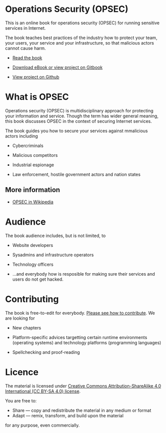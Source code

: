 # Operations Security (OPSEC)

This is an online book for operations security (OPSEC) for running sensitive services in Internet.

The book teaches best practices of the industry how to protect your team, your users, your service and your infrastructure, so that malicious actors cannot cause harm.

* [Read the book](http://www.operationssecurity.org/content/index.html)

* [Download eBook or view project on Gitbook](https://www.gitbook.com/book/miohtama/opsec-operations-security/details)

* [View project on Github](http://github.com/miohtama/opsec)

# What is OPSEC

Operations security (OPSEC) is multidisciplinary approach for protecting your information and service. Though the term has wider general meaning, this book discusses OPSEC in the context of securing Internet services.

The book guides you how to secure your services against mmalicious actors including

* Cybercriminals

* Malicious competitors

* Industrial espionage

* Law enforcement, hostile government actors and nation states

## More information

* [OPSEC in Wikipedia](https://en.wikipedia.org/wiki/Opsec)

# Audience

The book audience includes, but is not limited, to

* Website developers

* Sysadmins and infrastructure operators

* Technology officers

* ...and everybody how is resposible for making sure their services and users do not get hacked.

# Contributing

The book is free-to-edit for everybody. [Please see how to contribute](https://github.com/miohtama/opsec/blob/master/CONTRIBUTING.md). We are looking for

* New chapters

* Platform-specific advices targetting certain runtime environments (operating systems) and technology platforms (programming languages)

* Spellchecking and proof-reading

# Licence

The material is licensed under [Creative Commons Attribution-ShareAlike 4.0 International (CC BY-SA 4.0) license](http://creativecommons.org/licenses/by-sa/4.0/).

You are free to:

* Share — copy and redistribute the material in any medium or format
* Adapt — remix, transform, and build upon the material

for any purpose, even commercially.
